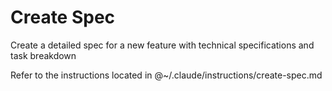 # Create Spec

Create a detailed spec for a new feature with technical specifications and task breakdown

Refer to the instructions located in @~/.claude/instructions/create-spec.md
